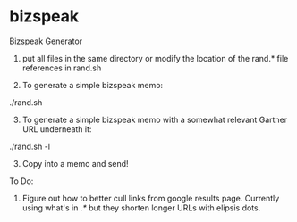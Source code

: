 bizspeak
========

Bizspeak Generator

1. put all files in the same directory or modify the location of the rand.* file references in rand.sh

2. To generate a simple bizspeak memo:

./rand.sh

3. To generate a simple bizspeak memo with a somewhat relevant Gartner URL underneath it:

./rand.sh -l

3. Copy into a memo and send!


To Do:
1. Figure out how to better cull links from google results page. Currently using what's in <cite>.*</cite> but they shorten longer URLs with elipsis dots.
